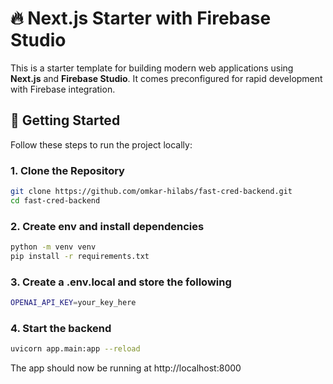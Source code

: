 # 🔥 Next.js Starter with Firebase Studio

This is a starter template for building modern web applications using **Next.js** and **Firebase Studio**. It comes preconfigured for rapid development with Firebase integration.

## 🚀 Getting Started

Follow these steps to run the project locally:

### 1. Clone the Repository

```bash
git clone https://github.com/omkar-hilabs/fast-cred-backend.git
cd fast-cred-backend
```

### 2. Create env and install dependencies

```bash
python -m venv venv
pip install -r requirements.txt
```


### 3. Create a .env.local and store the following
```bash
OPENAI_API_KEY=your_key_here
```

### 4. Start the backend
```bash
uvicorn app.main:app --reload
```

The app should now be running at http://localhost:8000

